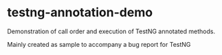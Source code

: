 testng-annotation-demo
======================

Demonstration of call order and execution of TestNG annotated methods.

Mainly created as sample to accompany a bug report for TestNG